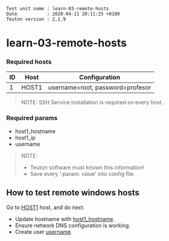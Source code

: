 ```
Test unit name : learn-03-remote-hosts
Date           : 2020-04-11 20:11:25 +0100
Teuton version : 2.1.9
```

# learn-03-remote-hosts

### Required hosts

| ID | Host | Configuration |
| -- | ---- | ------------- |
|1|HOST1|username=root, password=profesor|

> NOTE: SSH Service installation is required on every host.

### Required params
* host1_hostname
* host1_ip
* username

> NOTE:
> * Teuton software must known this information!
> * Save every ':param: value' into config file.

## How to test remote windows hosts


Go to [HOST1](#required-hosts) host, and do next:
* Update hostname with [host1_hostname](#required-params).
* Ensure network DNS configuration is working.
* Create user [username](#required-params).
